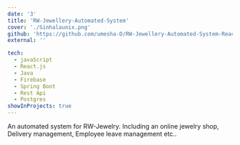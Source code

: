 ```yaml
---
date: '3'
title: 'RW-Jewellery-Automated-System'
cover: './Sinhalaunix.png'
github: 'https://github.com/umesha-D/RW-Jewellery-Automated-System-React-SpringBoot'
external: ''

tech:
  - javaScript
  - React.js
  - Java
  - Firebase
  - Spring Boot
  - Rest Api
  - Postgres
showInProjects: true
---
```


An automated system for RW-Jewelry. Including an online jewelry shop, Delivery management, Employee leave management etc..
